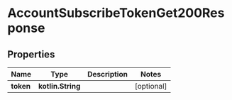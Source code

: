 
# AccountSubscribeTokenGet200Response

## Properties
Name | Type | Description | Notes
------------ | ------------- | ------------- | -------------
**token** | **kotlin.String** |  |  [optional]



